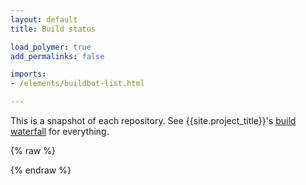 ```yaml
---
layout: default
title: Build status

load_polymer: true
add_permalinks: false

imports:
- /elements/buildbot-list.html

---
```


This is a snapshot of each repository. See {{site.project_title}}'s [build waterfall](http://build.chromium.org/p/client.polymer/) for everything.

{% raw %}
<ul id="repobuildlist">
<template id="t" repeat="{{repos}}">
  <li>
    <h4>{{}}</h4>
    <buildbot-list project="{{}}"></buildbot-list>
  </li>
</template>
</ul>
{% endraw %}

<script>
var t = document.querySelector('#t');
t.model = { repos: [
  'polymer',
  'platform',
  'ShadowDOM',
  'CustomElements',
  'HTMLImports',
  'PointerEvents',
  'PointerGestures',
  'web-animations-js',
  'TemplateBinding',
  'NodeBind',
  'observe-js',
  'polymer-expressions'
]};
</script>
